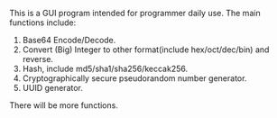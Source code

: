 This is a GUI program intended for programmer daily use.
The main functions include:
1. Base64 Encode/Decode.
2. Convert (Big) Integer to other format(include hex/oct/dec/bin) and reverse.
3. Hash, include md5/sha1/sha256/keccak256.
4. Cryptographically secure pseudorandom number generator.
5. UUID generator.

There will be more functions.
